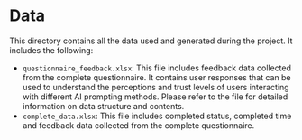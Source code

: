 # Data
This directory contains all the data used and generated during the project. It includes the following:
- `questionnaire_feedback.xlsx`: This file includes feedback data collected from the complete questionnaire. It contains user responses that can be used to understand the perceptions and trust levels of users interacting with different AI prompting methods. Please refer to the file for detailed information on data structure and contents.
- `complete_data.xlsx`:  This file includes completed status, completed time and feedback data collected from the complete questionnaire.
